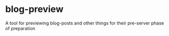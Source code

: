 # blog-preview
A tool for previewing blog-posts and other things for their pre-server phase of preparation
